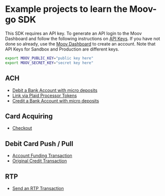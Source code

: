 # Example projects to learn the Moov-go SDK

This SDK requires an API key. To generate an API login to the Moov Dashboard and follow the following instructions on [API Keys](https://docs.moov.io/guides/get-started/api-keys/). If you have not done so already, use the [Moov Dashboard](https://dashboard.moov.io/signup) to create an account. Note that API Keys for Sandbox and Production are different keys.

```bash
export MOOV_PUBLIC_KEY="public key here"
export MOOV_SECRET_KEY="secret key here"
```


## ACH
- [Debit a Bank Account with micro deposits](./ach/debit_bank_account/micro_deposits_test.go)
- [Link via Plaid Processor Tokens](./ach/debit_bank_account/plaid_processors_test.go)
- [Credit a Bank Account with micro deposits](./ach/credit_external_bank/micro_deposits_test.go)

## Card Acquiring
- [Checkout](./card_acquiring/checkout/checkout_example.go)

## Debit Card Push / Pull
- [Account Funding Transaction](./debit_card_pull/debit_pull_test.go)
- [Original Credit Transaction](./debit_card_push/debit_push_test.go)

## RTP
- [Send an RTP Transaction](./rtp/rtp_credit_test.go)
